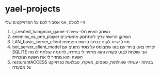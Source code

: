 # yael-projects
היי לכולם, אני אסביר לכם על הפרוייקטים שלי
1. I_created_hangman_game משחק האיש תלוי שיצרתי
2. enemies_vs_one_player השחקן הראשי צריך להתחמק מהאוייבים
3. LAN_basic_server_client מודל שרת לקוח בסיסי ברשת הפנימית
4. bot_server_client_model יצרתי צאט ביחד עם בוט שמבוסס על מסד נתונים עם
   SQLITE אני שולחת לבוט פקודה והוא מחזיר לי בחזרה, לדוגמה שולחת לו מה השעה והוא מחזיר לי את השעה הנוכחית
5. resturantACCESS בכיתה י עשיתי שאילתות, טפסים, מאקרו, טבלאות כפרוייקט על מסעדה

